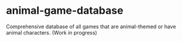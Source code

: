 # animal-game-database
Comprehensive database of all games that are animal-themed or have animal characters. (Work in progress)
